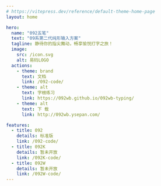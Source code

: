 ```yaml
---
# https://vitepress.dev/reference/default-theme-home-page
layout: home

hero:
  name: "092五笔"
  text: "09系第二代纯形输入方案"
  tagline: 静待你的指尖舞动，畅享愉悦打字之旅！
  image:
    src: /icon.svg
    alt: 易码LOGO
  actions:
    - theme: brand
      text: 文档
      link: /092-code/
    - theme: alt
      text: 字根练习
      link: https://092wb.github.io/092wb-typing/
    - theme: alt
      text: 下 载
      link: http://092wb.ysepan.com/

features:
  - title: 092
    details: 标准版
    link: /092-code/
  - title: 092K
    details: 暂未开放
    link: /092K-code/
  - title: 092W
    details: 暂未开放
    link: /092W-code/
---
```


